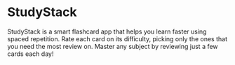 # StudyStack
StudyStack is a smart flashcard app that helps you learn faster using spaced repetition. Rate each card on its difficulty, picking only the ones that you need the most review on. Master any subject by reviewing just a few cards each day!
